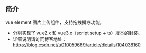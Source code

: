 ## 简介
vue element 图片上传组件，支持拖拽排序功能。
+ 分别实现了 vue2.x 和 vue3.x（script setup + ts）版本的封装。
+ 详细说明请访问博客地址：https://blog.csdn.net/u010059669/article/details/104038160
